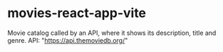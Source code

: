 # movies-react-app-vite

Movie catalog called by an API, where it shows its description, title and genre.
API: "https://api.themoviedb.org/"



